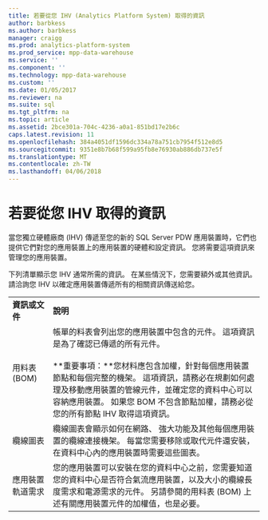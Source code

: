 ```yaml
---
title: 若要從您 IHV (Analytics Platform System) 取得的資訊
author: barbkess
ms.author: barbkess
manager: craigg
ms.prod: analytics-platform-system
ms.prod_service: mpp-data-warehouse
ms.service: ''
ms.component: ''
ms.technology: mpp-data-warehouse
ms.custom: ''
ms.date: 01/05/2017
ms.reviewer: na
ms.suite: sql
ms.tgt_pltfrm: na
ms.topic: article
ms.assetid: 2bce301a-704c-4236-a0a1-851bd17e2b6c
caps.latest.revision: 11
ms.openlocfilehash: 384a4051df1596dc334a78a751cb7954f512e8d5
ms.sourcegitcommit: 9351e8b7b68f599a95fb8e76930ab886db737e5f
ms.translationtype: MT
ms.contentlocale: zh-TW
ms.lasthandoff: 04/06/2018
---
```

# <a name="information-to-obtain-from-your-ihv"></a>若要從您 IHV 取得的資訊
當您獨立硬體廠商 (IHV) 傳遞至您的新的 SQL Server PDW 應用裝置時，它們也提供它們對您的應用裝置上的應用裝置的硬體和設定資訊。 您將需要這項資訊來管理您的應用裝置。  
  
下列清單顯示您 IHV 通常所需的資訊。 在某些情況下，您需要額外或其他資訊。 請洽詢您 IHV 以確定應用裝置傳遞所有的相關資訊傳送給您。  
  
|||  
|-|-|  
|**資訊或文件**|**說明**|  
|用料表 (BOM)|帳單的料表會列出您的應用裝置中包含的元件。 這項資訊是為了確認已傳遞的所有元件。<br /><br />**重要事項：**您材料應包含加權，針對每個應用裝置節點和每個完整的機架。 這項資訊，請務必在規劃如何處理及移動應用裝置的管線元件，並確定您的資料中心可以容納應用裝置。 如果您 BOM 不包含節點加權，請務必從您的所有節點 IHV 取得這項資訊。|  
|纜線圖表|纜線圖表會顯示如何在網路、 強大功能及其他每個應用裝置的纜線連接機架。 每當您需要移除或取代元件還安裝，在資料中心內的應用裝置時需要這些圖表。|  
|應用裝置軌道需求|您的應用裝置可以安裝在您的資料中心之前，您需要知道您的資料中心是否符合氣流應用裝置，以及大小的纜線長度需求和電源需求的元件。 另請參閱的用料表 (BOM) 上述有關應用裝置元件的加權值，也是必要。|  
  
